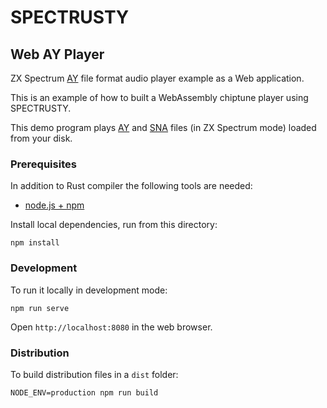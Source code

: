 SPECTRUSTY
==========

Web AY Player
-------------

ZX Spectrum [AY] file format audio player example as a Web application.

This is an example of how to built a WebAssembly chiptune player using SPECTRUSTY.

This demo program plays [AY] and [SNA] files (in ZX Spectrum mode) loaded from your disk.


### Prerequisites

In addition to Rust compiler the following tools are needed:

* [node.js + npm](https://nodejs.org/en/)

Install local dependencies, run from this directory:

```
npm install
```


### Development

To run it locally in development mode:

```
npm run serve
```

Open `http://localhost:8080` in the web browser.


### Distribution

To build distribution files in a `dist` folder:

```
NODE_ENV=production npm run build
```

[AY]: https://worldofspectrum.org/projectay/gdmusic.htm
[SNA]: https://worldofspectrum.org/faq/reference/formats.htm#SNA